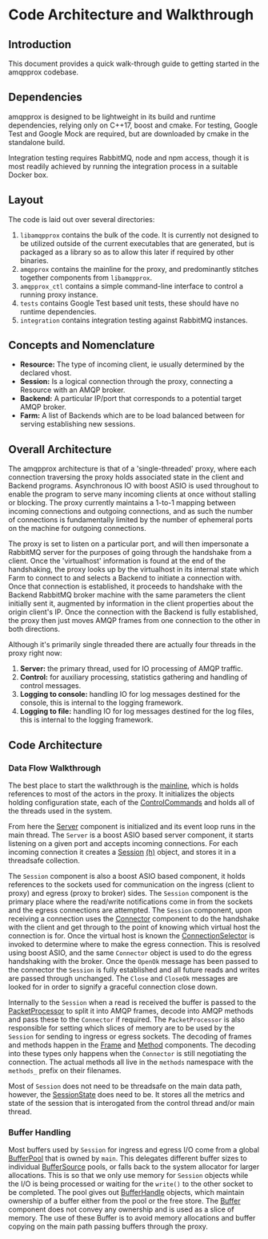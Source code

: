 # Code Architecture and Walkthrough

## Introduction

This document provides a quick walk-through guide to getting started in the
amqpprox codebase.

## Dependencies

amqpprox is designed to be lightweight in its build and runtime dependencies,
relying only on C++17, boost and cmake. For testing, Google Test and Google Mock
are required, but are downloaded by cmake in the standalone build.

Integration testing requires RabbitMQ, node and npm access, though it is most
readily achieved by running the integration process in a suitable Docker box.

## Layout

The code is laid out over several directories:

1. `libamqpprox` contains the bulk of the code. It is currently not designed
   to be utilized outside of the current executables that are generated, but
   is packaged as a library so as to allow this later if required by other
   binaries.
2. `amqpprox` contains the mainline for the proxy, and predominantly stitches
   together components from `libamqpprox`.
3. `amqpprox_ctl` contains a simple command-line interface to control a running proxy
   instance.
4. `tests` contains Google Test based unit tests, these should have no runtime
   dependencies.
5. `integration` contains integration testing against RabbitMQ instances.

## Concepts and Nomenclature

* **Resource:** The type of incoming client, ie usually determined by the
  declared vhost.
* **Session:** Is a logical connection through the proxy, connecting a Resource
  with an AMQP broker.
* **Backend:** A particular IP/port that corresponds to a potential target AMQP
  broker.
* **Farm:** A list of Backends which are to be load balanced between for
  serving establishing new sessions.

## Overall Architecture

The amqpprox architecture is that of a 'single-threaded' proxy, where each
connection traversing the proxy holds associated state in the client and
Backend programs. Asynchronous IO with boost ASIO is used throughout to enable
the program to serve many incoming clients at once without stalling or
blocking. The proxy currently maintains a 1-to-1 mapping between incoming
connections and outgoing connections, and as such the number of connections is
fundamentally limited by the number of ephemeral ports on the machine for
outgoing connections.

The proxy is set to listen on a particular port, and will then impersonate a
RabbitMQ server for the purposes of going through the handshake from a client.
Once the 'virtualhost' information is found at the end of the handshaking, the
proxy looks up by the virtualhost in its internal state which Farm to connect to
and selects a Backend to initiate a connection with. Once that connection is
established, it proceeds to handshake with the Backend RabbitMQ broker machine
with the same parameters the client initially sent it, augmented by information
in the client properties about the origin client's IP. Once the connection with
the Backend is fully established, the proxy then just moves AMQP frames from one
connection to the other in both directions.

Although it's primarily single threaded there are actually four threads in the
proxy right now:

1. **Server:** the primary thread, used for IO processing of AMQP traffic.
2. **Control:** for auxiliary processing, statistics gathering and handling of
   control messages.
3. **Logging to console:** handling IO for log messages destined for the
   console, this is internal to the logging framework.
4. **Logging to file:** handling IO for log messages destined for the log
   files, this is internal to the logging framework.

## Code Architecture

### Data Flow Walkthrough

The best place to start the walkthrough is the
[mainline](../amqpprox/amqpprox.m.cpp), which is holds references to most of the
actors in the proxy. It initializes the objects holding configuration state,
each of the [ControlCommands](../libamqpprox/amqpprox_controlcommand.h) and holds
all of the threads used in the system.

From here the [Server](../libamqpprox/amqpprox_server.cpp) component is
initialized and its event loop runs in the main thread. The `Server` is a boost
ASIO based server component, it starts listening on a given port and accepts
incoming connections. For each incoming connection it creates a
[Session](../libamqpprox/amqpprox_session.cpp)
[(h)](../libamqpprox/amqpprox_session.h) object, and stores it in a threadsafe
collection.

The `Session` component is also a boost ASIO based component, it holds
references to the sockets used for communication on the ingress (client to
proxy) and egress (proxy to broker) sides. The `Session` component is the
primary place where the read/write notifications come in from the sockets and
the egress connections are attempted. The `Session` component, upon receiving a
connection uses the [Connector](../libamqpprox/amqpprox_connector.h) component to
do the handshake with the client and get through to the point of knowing which
virtual host the connection is for. Once the virtual host is known the
[ConnectionSelector](../libamqpprox/amqpprox_connectionselector.h) is invoked to
determine where to make the egress connection. This is resolved using boost
ASIO, and the same `Connector` object is used to do the egress handshaking with
the broker. Once the `OpenOk` message has been passed to the connector the
`Session` is fully established and all future reads and writes are passed
through unchanged. The `Close` and `CloseOk` messages are looked for in order
to signify a graceful connection close down.

Internally to the `Session` when a read is received the buffer is passed to the
[PacketProcessor](../libamqpprox/amqpprox_packetprocessor.h) to split it into AMQP
frames, decode into AMQP methods and pass these to the `Connector` if required.
The `PacketProcessor` is also responsible for setting which slices of memory
are to be used by the `Session` for sending to ingress or egress sockets. The
decoding of frames and methods happen in the
[Frame](../libamqpprox/amqpprox_frame.h) and
[Method](../libamqpprox/amqpprox_method.h) components. The decoding into these
types only happens when the `Connector` is still negotiating the connection.
The actual methods all live in the `methods` namespace with the `methods_`
prefix on their filenames.

Most of `Session` does not need to be threadsafe on the main data path,
however, the [SessionState](../libamqpprox/amqpprox_sessionstate.h) does need to
be. It stores all the metrics and state of the session that is interogated from
the control thread and/or main thread.

### Buffer Handling

Most buffers used by `Session` for ingress and egress I/O come from a global
[BufferPool](../libamqpprox/amqpprox_bufferpool.h) that is owned by `main`. This
delegates different buffer sizes to individual
[BufferSource](../libamqpprox/amqpprox_buffersource.h) pools, or falls back to
the system allocator for larger allocations. This is so that we only use memory
for `Session` objects while the I/O is being processed or waiting for the
`write()` to the other socket to be completed. The pool gives out
[BufferHandle](../libamqpprox/amqpprox_bufferhandle.h) objects, which maintain
ownership of a buffer either from the pool or the free store. The
[Buffer](../libamqpprox/amqpprox_buffer.h) component does not convey any ownership
and is used as a slice of memory. The use of these Buffer is to avoid memory
allocations and buffer copying on the main path passing buffers through the
proxy.
